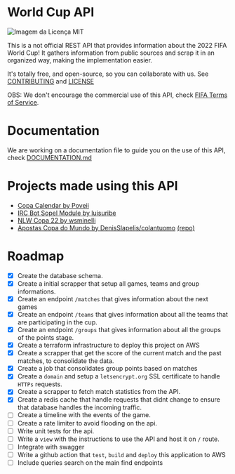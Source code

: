 # World Cup API

<img alt="Imagem da Licença MIT" src="https://img.shields.io/static/v1?label=license&message=MIT&color=49AA26&labelColor=000000" />

This is a not official REST API that provides information about the 2022 FIFA World Cup! It gathers information from public sources and scrap it in an organized way, making the implementation easier.

It's totally free, and open-source, so you can collaborate with us. See [CONTRIBUTING](CONTRIBUTING.md) and [LICENSE](LICENSE.md)

OBS: We don't encourage the commercial use of this API, check [FIFA Terms of Service](https://www.fifa.com/terms-of-service).

# Documentation

We are working on a documentation file to guide you on the use of this API, check [DOCUMENTATION.md](./DOCUMENTATION.md)

# Projects made using this API

- [Copa Calendar by Poveii](https://github.com/poveii/copa-calendar)
- [IRC Bot Sopel Module by luisuribe](https://github.com/dev-co/sopel-modules)
- [NLW Copa 22 by wsminelli](https://github.com/wsminelli/rocketseat-nlw-copa-2022)
- [Apostas Copa do Mundo by DenisSlapelis/colantuomo](https://apostas-copa-do-mundo.vercel.app/ranking) [(repo)](https://github.com/DenisSlapelis/world-cup-bets-service)

# Roadmap

- [x] Create the database schema.
- [x] Create a initial scrapper that setup all games, teams and group informations.
- [x] Create an endpoint `/matches` that gives information about the next games
- [x] Create an endpoint `/teams` that gives information about all the teams that are participating in the cup.
- [x] Create an endpoint `/groups` that gives information about all the groups of the points stage.
- [x] Create a terraform infrastructure to deploy this project on AWS
- [x] Create a scrapper that get the score of the current match and the past matches, to consolidate the data.
- [x] Create a job that consolidates group points based on matches
- [x] Create a `domain` and setup a `letsencrypt.org` SSL certificate to handle `HTTPs` requests.
- [x] Create a scrapper to fetch match statistics from the API.
- [x] Create a redis cache that handle requests that didnt change to ensure that database handles the incoming traffic.
- [ ] Create a timeline with the events of the game.
- [ ] Create a rate limiter to avoid flooding on the api.
- [ ] Write unit tests for the api.
- [ ] Write a `view` with the instructions to use the API and host it on `/` route.
- [ ] Integrate with swagger
- [ ] Write a github action that `test`, `build` and `deploy` this application to AWS
- [ ] Include queries search on the main find endpoints
